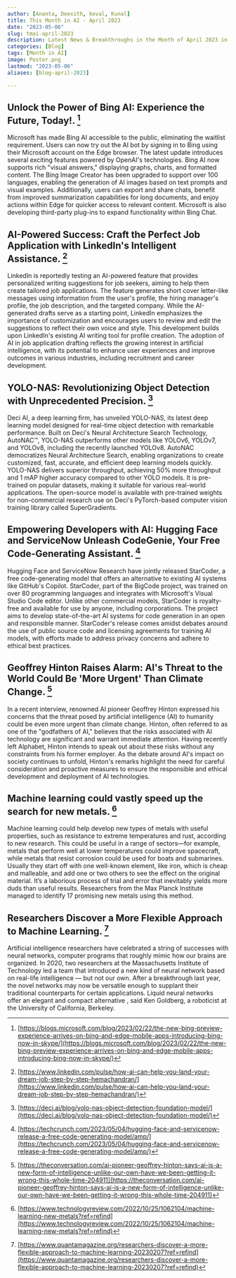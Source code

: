 ```yaml
---
author: [Ananta, Deexith, keval, Kunal]
title: This Month in AI - April 2023
date: "2023-05-06"
slug: tmai-april-2023
description: Latest News & Breakthroughs in the Month of April 2023 in AI.
categories: [Blog]
tags: [Month in AI]
image: Poster.png
lastmod: "2023-05-06"
aliases: [blog-april-2023]

---
```


## Unlock the Power of Bing AI: Experience the Future, Today!. [^1]

Microsoft has made Bing AI accessible to the public, eliminating the waitlist requirement. Users can now try out the AI bot by signing in to Bing using their Microsoft account on the Edge browser. The latest update introduces several exciting features powered by OpenAI's technologies. Bing AI now supports rich "visual answers," displaying graphs, charts, and formatted content. The Bing Image Creator has been upgraded to support over 100 languages, enabling the generation of AI images based on text prompts and visual examples. Additionally, users can export and share chats, benefit from improved summarization capabilities for long documents, and enjoy actions within Edge for quicker access to relevant content. Microsoft is also developing third-party plug-ins to expand functionality within Bing Chat.


## AI-Powered Success: Craft the Perfect Job Application with LinkedIn's Intelligent Assistance. [^2]

LinkedIn is reportedly testing an AI-powered feature that provides personalized writing suggestions for job seekers, aiming to help them create tailored job applications. The feature generates short cover letter-like messages using information from the user's profile, the hiring manager's profile, the job description, and the targeted company. While the AI-generated drafts serve as a starting point, LinkedIn emphasizes the importance of customization and encourages users to review and edit the suggestions to reflect their own voice and style. This development builds upon LinkedIn's existing AI writing tool for profile creation. The adoption of AI in job application drafting reflects the growing interest in artificial intelligence, with its potential to enhance user experiences and improve outcomes in various industries, including recruitment and career development.


## YOLO-NAS: Revolutionizing Object Detection with Unprecedented Precision. [^3]

Deci AI, a deep learning firm, has unveiled YOLO-NAS, its latest deep learning model designed for real-time object detection with remarkable performance. Built on Deci's Neural Architecture Search Technology, AutoNAC™, YOLO-NAS outperforms other models like YOLOv6, YOLOv7, and YOLOv8, including the recently launched YOLOv8. AutoNAC democratizes Neural Architecture Search, enabling organizations to create customized, fast, accurate, and efficient deep learning models quickly. YOLO-NAS delivers superior throughput, achieving 50% more throughput and 1 mAP higher accuracy compared to other YOLO models. It is pre-trained on popular datasets, making it suitable for various real-world applications. The open-source model is available with pre-trained weights for non-commercial research use on Deci's PyTorch-based computer vision training library called SuperGradients.


## Empowering Developers with AI: Hugging Face and ServiceNow Unleash CodeGenie, Your Free Code-Generating Assistant. [^4]

Hugging Face and ServiceNow Research have jointly released StarCoder, a free code-generating model that offers an alternative to existing AI systems like GitHub's Copilot. StarCoder, part of the BigCode project, was trained on over 80 programming languages and integrates with Microsoft's Visual Studio Code editor. Unlike other commercial models, StarCoder is royalty-free and available for use by anyone, including corporations. The project aims to develop state-of-the-art AI systems for code generation in an open and responsible manner. StarCoder's release comes amidst debates around the use of public source code and licensing agreements for training AI models, with efforts made to address privacy concerns and adhere to ethical best practices.

## Geoffrey Hinton Raises Alarm: AI's Threat to the World Could Be 'More Urgent' Than Climate Change. [^5]

In a recent interview, renowned AI pioneer Geoffrey Hinton expressed his concerns that the threat posed by artificial intelligence (AI) to humanity could be even more urgent than climate change. Hinton, often referred to as one of the "godfathers of AI," believes that the risks associated with AI technology are significant and warrant immediate attention. Having recently left Alphabet, Hinton intends to speak out about these risks without any constraints from his former employer. As the debate around AI's impact on society continues to unfold, Hinton's remarks highlight the need for careful consideration and proactive measures to ensure the responsible and ethical development and deployment of AI technologies.

## Machine learning could vastly speed up the search for new metals. [^6]

Machine learning could help develop new types of metals with useful properties, such as resistance to extreme temperatures and rust, according to new research. This could be useful in a range of sectors—for example, metals that perform well at lower temperatures could improve spacecraft, while metals that resist corrosion could be used for boats and submarines.
Usually they start off with one well-known element, like iron, which is cheap and malleable, and add one or two others to see the effect on the original material. It’s a laborious process of trial and error that inevitably yields more duds than useful results.
Researchers from the Max Planck Institute managed to identify 17 promising new metals using this method.

## Researchers Discover a More Flexible Approach to Machine Learning. [^7]

Artificial intelligence researchers have celebrated a string of successes with neural networks, computer programs that roughly mimic how our brains are organized. In 2020, two researchers at the Massachusetts Institute of Technology led a team that introduced a new kind of neural network based on real-life intelligence — but not our own. After a breakthrough last year, the novel networks may now be versatile enough to supplant their traditional counterparts for certain applications.
Liquid neural networks offer an elegant and compact alternative , said Ken Goldberg, a roboticist at the University of California, Berkeley.


[^1]: [https://blogs.microsoft.com/blog/2023/02/22/the-new-bing-preview-experience-arrives-on-bing-and-edge-mobile-apps-introducing-bing-now-in-skype/](https://blogs.microsoft.com/blog/2023/02/22/the-new-bing-preview-experience-arrives-on-bing-and-edge-mobile-apps-introducing-bing-now-in-skype/)

[^2]: [https://www.linkedin.com/pulse/how-ai-can-help-you-land-your-dream-job-step-by-step-hemachandran/](https://www.linkedin.com/pulse/how-ai-can-help-you-land-your-dream-job-step-by-step-hemachandran/)

[^3]: [https://deci.ai/blog/yolo-nas-object-detection-foundation-model/](https://deci.ai/blog/yolo-nas-object-detection-foundation-model/)

[^4]: [https://techcrunch.com/2023/05/04/hugging-face-and-servicenow-release-a-free-code-generating-model/amp/](https://techcrunch.com/2023/05/04/hugging-face-and-servicenow-release-a-free-code-generating-model/amp/)

[^5]: [https://theconversation.com/ai-pioneer-geoffrey-hinton-says-ai-is-a-new-form-of-intelligence-unlike-our-own-have-we-been-getting-it-wrong-this-whole-time-204911](https://theconversation.com/ai-pioneer-geoffrey-hinton-says-ai-is-a-new-form-of-intelligence-unlike-our-own-have-we-been-getting-it-wrong-this-whole-time-204911)

[^6]: [https://www.technologyreview.com/2022/10/25/1062104/machine-learning-new-metals?ref=refind](https://www.technologyreview.com/2022/10/25/1062104/machine-learning-new-metals?ref=refind)

[^7]: [https://www.quantamagazine.org/researchers-discover-a-more-flexible-approach-to-machine-learning-20230207?ref=refind](https://www.quantamagazine.org/researchers-discover-a-more-flexible-approach-to-machine-learning-20230207?ref=refind)